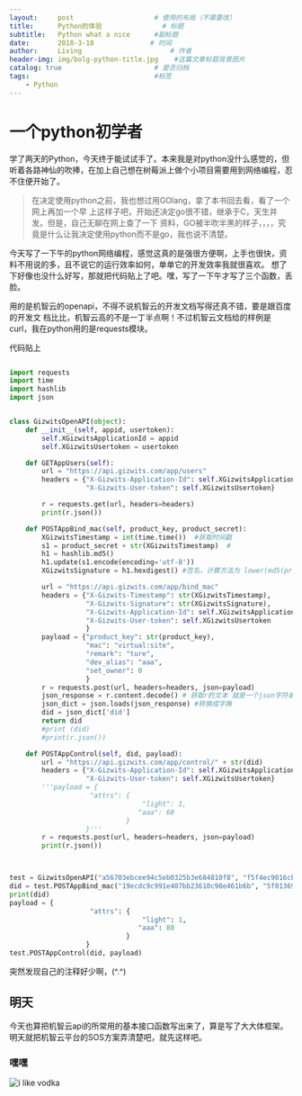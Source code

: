 ```yaml
---
layout:     post                    # 使用的布局（不需要改）
title:      Python的体验               # 标题 
subtitle:   Python what a nice 		#副标题
date:       2018-3-18              # 时间
author:     Living                      # 作者
header-img: img/bolg-python-title.jpg    #这篇文章标题背景图片
catalog: true                       # 是否归档
tags:                               #标签
    - Python
---
```


# 一个python初学者
学了两天的Python，今天终于能试试手了。本来我是对python没什么感觉的，但听着各路神仙的吹捧，在加上自己想在树莓派上做个小项目需要用到网络编程，忍不住便开始了。

>在决定使用python之前，我也想过用GOlang，拿了本书回去看，看了一个网上再加一个早
上这样子吧，开始还决定go很不错，继承于C，天生并发。但是，自己无聊在网上查了一下
资料，GO被半吹半黑的样子，，，，究竟是什么让我决定使用python而不是go，我也说不清楚。

今天写了一下午的python网络编程，感觉这真的是强很方便啊，上手也很快，资料不用说的多，且不说它的运行效率如何，单单它的开发效率我就很喜欢。
想了下好像也没什么好写，那就把代码贴上了吧。嘿，写了一下午才写了三个函数，丢脸。

用的是机智云的openapi，不得不说机智云的开发文档写得还真不错，要是跟百度的开发文
档比比，机智云高的不是一丁半点啊！不过机智云文档给的样例是curl，我在python用的是requests模块。

代码贴上

```python

import requests
import time
import hashlib
import json


class GizwitsOpenAPI(object):
    def __init__(self, appid, usertoken):
        self.XGizwitsApplicationId = appid
        self.XGizwitsUsertoken = usertoken

    def GETAppUsers(self):
        url = "https://api.gizwits.com/app/users"
        headers = {"X-Gizwits-Application-Id": self.XGizwitsApplicationId,
                   "X-Gizwits-User-token": self.XGizwitsUsertoken}

        r = requests.get(url, headers=headers)
        print(r.json())

    def POSTAppBind_mac(self, product_key, product_secret):
        XGizwitsTimestamp = int(time.time())  #获取时间戳
        s1 = product_secret + str(XGizwitsTimestamp)  #
        h1 = hashlib.md5()
        h1.update(s1.encode(encoding='utf-8'))
        XGizwitsSignature = h1.hexdigest() #签名，计算方法为 lower(md5(product_secret + timestamp)), timestamp 需与 X-Gizwits-Timestamp 一致

        url = "https://api.gizwits.com/app/bind_mac"
        headers = {"X-Gizwits-Timestamp": str(XGizwitsTimestamp),
                   "X-Gizwits-Signature": str(XGizwitsSignature),
                   "X-Gizwits-Application-Id": self.XGizwitsApplicationId,
                   "X-Gizwits-User-token": self.XGizwitsUsertoken
                   }
        payload = {"product_key": str(product_key),
                   "mac": "virtual:site",
                   "remark": "ture",
                   "dev_alias": "aaa",
                   "set_owner": 0
                   }
        r = requests.post(url, headers=headers, json=payload)
        json_response = r.content.decode() # 获取r的文本 就是一个json字符串
        json_dict = json.loads(json_response) #转换成字典
        did = json_dict['did']
        return did
        #print (did)
        #print(r.json())

    def POSTAppControl(self, did, payload):
        url = "https://api.gizwits.com/app/control/" + str(did)
        headers = {"X-Gizwits-Application-Id": self.XGizwitsApplicationId,
                   "X-Gizwits-User-token": self.XGizwitsUsertoken}
        '''payload = {
                    "attrs": {
                                 "light": 1,
                                "aaa": 60
                             }
                   }'''
        r = requests.post(url, headers=headers, json=payload)
        print(r.json())



test = GizwitsOpenAPI("a56703ebcee94c5eb0325b3e684810f8", "f5f4ec9016cb4cb59ae29db866e53604")
did = test.POSTAppBind_mac("19ecdc9c991e407bb23610c98e461b6b", "5f01369401e24d90b6208a1a9b073da2")
print(did)
payload = {
                    "attrs": {
                                 "light": 1,
                                "aaa": 80
                             }
                   }
test.POSTAppControl(did, payload)

```
突然发现自己的注释好少啊，(^.^)

## 明天
今天也算把机智云api的所常用的基本接口函数写出来了，算是写了大大体框架。明天就把机智云平台的SOS方案弄清楚吧，就先这样吧。


### 嘿嘿
![i like vodka](https://s1.ax2x.com/2018/03/18/e2gHK.jpg)
